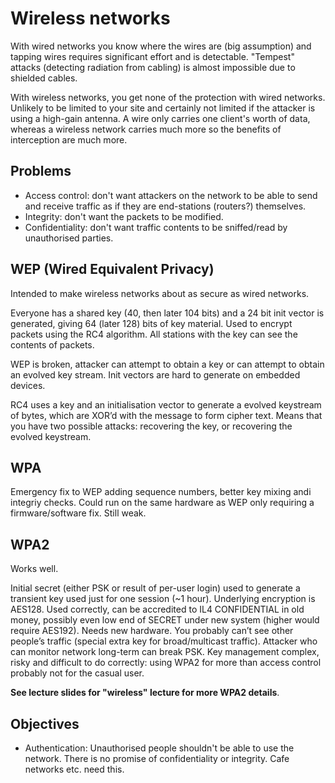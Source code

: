 # Wireless networks
With wired networks you know where the wires are (big assumption) and tapping wires requires significant effort and is detectable. "Tempest" attacks (detecting radiation from cabling) is almost impossible due to shielded cables.

With wireless networks, you get none of the protection with wired networks. Unlikely to be limited to your site and certainly not limited if the attacker is using a high-gain antenna. A wire only carries one client's worth of data, whereas a wireless network carries much more so the benefits of interception are much more.

## Problems
* Access control: don't want attackers on the network to be able to send and receive traffic as if they are end-stations (routers?) themselves.
* Integrity: don't want the packets to be modified.
* Confidentiality: don't want traffic contents to be sniffed/read by unauthorised parties.

## WEP (Wired Equivalent Privacy)
Intended to make wireless networks about as secure as wired networks.

Everyone has a shared key (40, then later 104 bits) and a 24 bit init vector is generated, giving 64 (later 128) bits of key material. Used to encrypt packets using the RC4 algorithm. All stations with the key can see the contents of packets.

WEP is broken, attacker can attempt to obtain a key or can attempt to obtain an evolved key stream. Init vectors are hard to generate on embedded devices.

RC4 uses a key and an initialisation vector to generate a evolved keystream of bytes, which are XOR’d with the message to form cipher text. Means that you have two possible attacks: recovering the key, or recovering the evolved keystream.

## WPA
Emergency fix to WEP adding sequence numbers, better key mixing andi integriy checks. Could run on the same hardware as WEP only requiring a firmware/software fix. Still weak.

## WPA2
Works well.

Initial secret (either PSK or result of per-user login) used to generate a transient key used just for one session (~1 hour). Underlying encryption is AES128. Used correctly, can be accredited to IL4 CONFIDENTIAL in old money,  possibly even low end of SECRET under new system (higher would require AES192). Needs new hardware. You probably can’t see other people’s traffic (special extra key for broad/multicast traffic). Attacker who can monitor network long-term can break PSK. Key management complex, risky and difficult to do correctly: using WPA2 for more than access control probably not for the casual user.

**See lecture slides for "wireless" lecture for more WPA2 details**.

## Objectives
* Authentication: Unauthorised people shouldn't be able to use the network. There is no promise of confidentiality or integrity. Cafe networks etc. need this.
